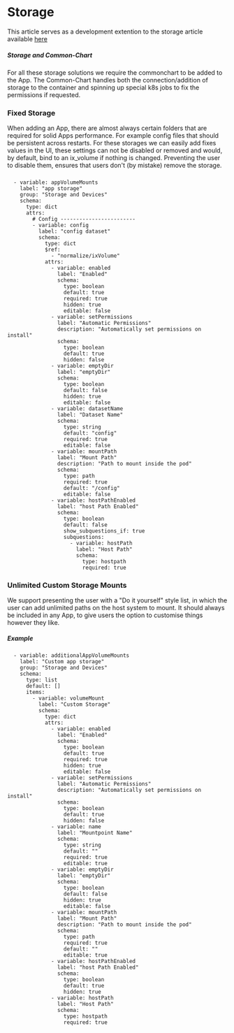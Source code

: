 # Storage

This article serves as a development extention to the storage article available [here](https://wiki.truecharts.org/general/storage/)

##### Storage and Common-Chart

For all these storage solutions we require the commonchart to be added to the App.
The Common-Chart handles both the connection/addition of storage to the container and spinning up special k8s jobs to fix the permissions if requested.


### Fixed Storage

When adding an App, there are almost always certain folders that are required for solid Apps performance. For example config files that should be persistent across restarts.
For these storages we can easily add fixes values in the UI, these settings can not be disabled or removed and would, by default, bind to an ix_volume if nothing is changed.
Preventing the user to disable them, ensures that users don't (by mistake) remove the storage.

#####

```
  - variable: appVolumeMounts
    label: "app storage"
    group: "Storage and Devices"
    schema:
      type: dict
      attrs:
        # Config ------------------------
        - variable: config
          label: "config dataset"
          schema:
            type: dict
            $ref:
              - "normalize/ixVolume"
            attrs:
              - variable: enabled
                label: "Enabled"
                schema:
                  type: boolean
                  default: true
                  required: true
                  hidden: true
                  editable: false
              - variable: setPermissions
                label: "Automatic Permissions"
                description: "Automatically set permissions on install"
                schema:
                  type: boolean
                  default: true
                  hidden: false
              - variable: emptyDir
                label: "emptyDir"
                schema:
                  type: boolean
                  default: false
                  hidden: true
                  editable: false
              - variable: datasetName
                label: "Dataset Name"
                schema:
                  type: string
                  default: "config"
                  required: true
                  editable: false
              - variable: mountPath
                label: "Mount Path"
                description: "Path to mount inside the pod"
                schema:
                  type: path
                  required: true
                  default: "/config"
                  editable: false
              - variable: hostPathEnabled
                label: "host Path Enabled"
                schema:
                  type: boolean
                  default: false
                  show_subquestions_if: true
                  subquestions:
                    - variable: hostPath
                      label: "Host Path"
                      schema:
                        type: hostpath
                        required: true
```

### Unlimited Custom Storage Mounts

We support presenting the user with a "Do it yourself" style list, in which the user can add unlimited paths on the host system to mount.
It should always be included in any App, to give users the option to customise things however they like.

##### Example

```
  - variable: additionalAppVolumeMounts
    label: "Custom app storage"
    group: "Storage and Devices"
    schema:
      type: list
      default: []
      items:
        - variable: volumeMount
          label: "Custom Storage"
          schema:
            type: dict
            attrs:
              - variable: enabled
                label: "Enabled"
                schema:
                  type: boolean
                  default: true
                  required: true
                  hidden: true
                  editable: false
              - variable: setPermissions
                label: "Automatic Permissions"
                description: "Automatically set permissions on install"
                schema:
                  type: boolean
                  default: true
                  hidden: false
              - variable: name
                label: "Mountpoint Name"
                schema:
                  type: string
                  default: ""
                  required: true
                  editable: true
              - variable: emptyDir
                label: "emptyDir"
                schema:
                  type: boolean
                  default: false
                  hidden: true
                  editable: false
              - variable: mountPath
                label: "Mount Path"
                description: "Path to mount inside the pod"
                schema:
                  type: path
                  required: true
                  default: ""
                  editable: true
              - variable: hostPathEnabled
                label: "host Path Enabled"
                schema:
                  type: boolean
                  default: true
                  hidden: true
              - variable: hostPath
                label: "Host Path"
                schema:
                  type: hostpath
                  required: true
```
